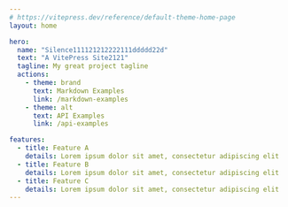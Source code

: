 ```yaml
---
# https://vitepress.dev/reference/default-theme-home-page
layout: home

hero:
  name: "Silence111121212222111ddddd22d"
  text: "A VitePress Site2121"
  tagline: My great project tagline
  actions:
    - theme: brand
      text: Markdown Examples
      link: /markdown-examples
    - theme: alt
      text: API Examples
      link: /api-examples

features:
  - title: Feature A
    details: Lorem ipsum dolor sit amet, consectetur adipiscing elit
  - title: Feature B
    details: Lorem ipsum dolor sit amet, consectetur adipiscing elit
  - title: Feature C
    details: Lorem ipsum dolor sit amet, consectetur adipiscing elit
---
```


